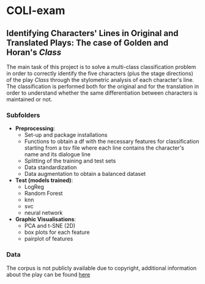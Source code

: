 # COLI-exam  
## Identifying Characters' Lines in Original and Translated Plays: The case of Golden and Horan's *Class*  

The main task of this project is to solve a multi-class classification problem in order to correctly identify the five characters (plus the stage directions) of the play *Class* through the stylometric analysis of each character's line. The classification is performed both for the original and for the translation in order to understand whether the same differentiation between characters is maintained or not.

### Subfolders

* __Preprocessing__:
  * Set-up and package installations
  * Functions to obtain a df with the necessary features for classification starting from a tsv file where each line contains the character's name and its dialogue line
  * Splitting of the training and test sets
  * Data standardization
  * Data augmentation to obtain a balanced dataset
* __Test (models trained)__: 
  * LogReg
  * Random Forest
  * knn
  * svc
  * neural network
* __Graphic Visualisations__:
  * PCA and t-SNE (2D)
  * box plots for each feature
  * pairplot of features
  
### Data

The corpus is not publicly available due to copyright, additional information about the play can be found [here](https://www.nickhernbooks.co.uk/class)
